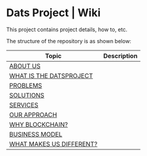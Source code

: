 # Dats Project | Wiki

This project contains project details, how to, etc.

The structure of the repository is as shown below:

| Topic                                                 | Description                                                   |
| ----------------------------------------------------- | ------------------------------------------------------------- |
| [ABOUT US]()                                          |                                                               |
| [WHAT IS THE DATSPROJECT]()                           |                                                               |
| [PROBLEMS]()                                          |                                                               |
| [SOLUTIONS]()                                         |                                                               |
| [SERVICES]()                                          |                                                               |
| [OUR APPROACH]()                                      |                                                               |
| [WHY BLOCKCHAIN?]()                                   |                                                               |
| [BUSINESS MODEL]()                                    |                                                               |
| [WHAT MAKES US DIFFERENT?]()                          |                                                               |
